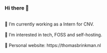 ### Hi there 👋
</br>
🔭 I’m currently working as a Intern for CNV.
</br>
</br>
👀 I’m interested in tech, FOSS and self-hosting.
</br>
</br>
🧪 Personal website: https://thomasbrinkman.nl
</br>
